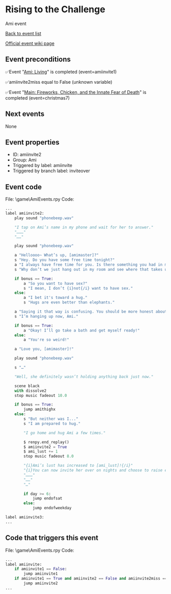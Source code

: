 # Rising to the Challenge
Ami event

[Back to event list](./../)

[Official event wiki page](https://lessonsinlove.wiki/index.php?title=Special%3ASearch&search=amiinvite2&go=Go)



## Event preconditions
✅Event "[Ami: Living](./amiinvite1.md)" is completed (event=amiinvite1)

✅amiinvite2miss equal to False (unknown variable)

✅Event "[Main: Fireworks, Chicken, and the Innate Fear of Death](./christmas7.md)" is completed (event=christmas7)



## Next events
None

## Event properties
* ID: amiinvite2
* Group: Ami
* Triggered by label: amiinvite
* Triggered by branch label: inviteover

## Event code
File: \game\AmiEvents.rpy
Code:
```python
...
label amiinvite2:
    play sound "phonebeep.wav"

    "I tap on Ami’s name in my phone and wait for her to answer."
    "………"
    "……"

    play sound "phonebeep.wav"

    a "Helloooo~ What’s up, [amimaster]?"
    s "Hey. Do you have some free time tonight?"
    a "I always have free time for you. Is there something you had in mind?"
    s "Why don’t we just hang out in my room and see where that takes us?"

    if bonus == True:
        a "So you want to have sex?"
        s "I mean, I don’t {i}not{/i} want to have sex."
    else:
        a "I bet it's toward a hug."
        s "Hugs are even better than elephants."

    a "Saying it that way is confusing. You should be more honest about what you want."
    s "I’m hanging up now, Ami."

    if bonus == True:
        a "Okay! I’ll go take a bath and get myself ready!"
    else:
        a "You're so weird!"

    a "Love you, [amimaster]!"

    play sound "phonebeep.wav"

    s "…"

    "Well, she definitely wasn’t holding anything back just now."

    scene black
    with dissolve2
    stop music fadeout 10.0

    if bonus == True:
        jump amithighx
    else:
        s "But neither was I..."
        s "I am prepared to hug."

        "I go home and hug Ami a few times."

        $ renpy.end_replay()
        $ amiinvite2 = True
        $ ami_lust += 1
        stop music fadeout 8.0

        "{i}Ami’s lust has increased to [ami_lust]!{/i}"
        "{i}You can now invite her over on nights and choose to raise either your affection or hug her!{/i}"
        "………"
        "……"
        "…"

        if day >= 6:
            jump endofsat
        else:
            jump endofweekday

label amiinvite3:
...
```

## Code that triggers this event
File: \game\AmiEvents.rpy
Code:
```python
...
label amiinvite:
    if amiinvite1 == False:
        jump amiinvite1
    if amiinvite1 == True and amiinvite2 == False and amiinvite2miss == False:
        jump amiinvite2
...
```